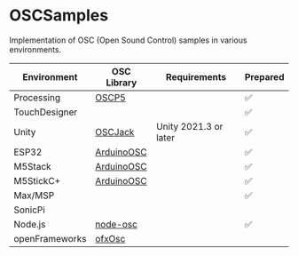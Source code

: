 # OSCSamples

Implementation of OSC (Open Sound Control) samples in various environments.

| Environment | OSC Library | Requirements | Prepared |
| - | - | - | - |
| Processing | [OSCP5](https://sojamo.de/libraries/oscP5/) | | ✅ |
| TouchDesigner | | | ✅ |
| Unity | [OSCJack](https://github.com/keijiro/OscJack) | Unity 2021.3 or later | ✅ | 
| ESP32 | [ArduinoOSC](https://github.com/hideakitai/ArduinoOSC) | | ✅ | 
| M5Stack | [ArduinoOSC](https://github.com/hideakitai/ArduinoOSC) | | ✅ | 
| M5StickC+ | [ArduinoOSC](https://github.com/hideakitai/ArduinoOSC) | | ✅ | 
| Max/MSP | | | ✅ |
| SonicPi | | | |
| Node.js | [node-osc](https://www.npmjs.com/package/node-osc) | | ✅ |
| openFrameworks | [ofxOsc](https://openframeworks.cc/documentation/ofxOsc/) | | |
